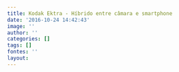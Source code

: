 ```yaml
---
title: Kodak Ektra - Híbrido entre câmara e smartphone
date: '2016-10-24 14:42:43'
image: ''
author: ''
categories: []
tags: []
fontes: ''
layout: 
---
```

